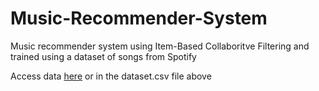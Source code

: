 # Music-Recommender-System

Music recommender system using Item-Based Collaboritve Filtering and trained using a dataset of songs from Spotify

Access data [here](https://www.kaggle.com/datasets/maharshipandya/-spotify-tracks-dataset?resource=download) or in the dataset.csv file above
